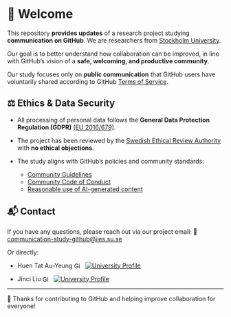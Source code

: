 # 👋 Welcome



This repository **provides updates** of a research project studying **communication on GitHub**.
We are researchers from [Stockholm University](https://www.su.se/institute-for-international-economic-studies/).

Our goal is to better understand how collaboration can be improved, in line with GitHub’s vision of a **safe, welcoming, and productive community**.

Our study focuses only on **public communication** that GitHub users have voluntarily shared according to GitHub [Terms of Service](https://docs.github.com/en/site-policy/github-terms/github-terms-of-service).





## ⚖️ Ethics & Data Security

* All processing of personal data follows the **General Data Protection Regulation (GDPR)** [(EU 2016/679)](https://gdpr-info.eu/).
* The project has been reviewed by the [Swedish Ethical Review Authority](https://etikprovningsmyndigheten.se/en/) with **no ethical objections**.
* The study aligns with GitHub’s policies and community standards:

  * [Community Guidelines](https://docs.github.com/en/site-policy/github-terms/github-community-guidelines)
  * [Community Code of Conduct](https://docs.github.com/en/site-policy/github-terms/github-community-code-of-conduct)
  * [Reasonable use of AI-generated content](https://docs.github.com/en/site-policy/github-terms/github-community-code-of-conduct#reasonable-use-of-ai-generated-content)


## 📬 Contact

If you have any questions, please reach out via our project email: 📧 [communication-study-github@iies.su.se](mailto:communication-study-github@iies.su.se)

Or directly:


- Huen Tat Au-Yeung  <a href="https://github.com/huentat" title="GitHub"><img src="https://cdn.jsdelivr.net/npm/simple-icons@v9/icons/github.svg" alt="GitHub" height="16" style="vertical-align: text-bottom; margin-right: 6px;"></a>
  <a href="https://www.su.se/english/profiles/huau1432-1.511717" title="University Profile"><img src="https://img.icons8.com/ios-filled/16/000000/university.png" alt="University Profile" style="vertical-align: text-bottom;"></a>

- Jinci Liu <a href="https://github.com/jinciliu" title="GitHub"><img src="https://cdn.jsdelivr.net/npm/simple-icons@v9/icons/github.svg" alt="GitHub" height="16" style="vertical-align: text-bottom; margin-right: 6px;"></a>
  <a href="https://www.su.se/english/profiles/jili4163-1.511497" title="University Profile"><img src="https://img.icons8.com/ios-filled/16/000000/university.png" alt="University Profile" style="vertical-align: text-bottom;"></a>
---

🤝 Thanks for contributing to GitHub and helping improve collaboration for everyone!
